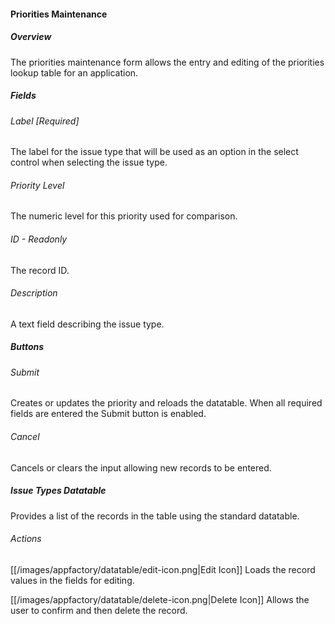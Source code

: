 #### Priorities Maintenance

##### Overview
The priorities maintenance form allows the entry and editing of the priorities lookup table for an application.  

##### Fields
###### Label [Required]
The label for the issue type that will be used as an option in the select control when selecting the issue type.
###### Priority Level
The numeric level for this priority used for comparison. 
###### ID - Readonly
The record ID.
###### Description
A text field describing the issue type.

##### Buttons
###### Submit
Creates or updates the priority and reloads the datatable.  When all required fields are entered the Submit 
button is enabled.
###### Cancel
Cancels or clears the input allowing new records to be entered.

##### Issue Types Datatable
Provides a list of the records in the table using the standard datatable.
###### Actions
[[/images/appfactory/datatable/edit-icon.png|Edit Icon]]  Loads the record values in the fields for editing.   

[[/images/appfactory/datatable/delete-icon.png|Delete Icon]]  Allows the user to confirm and then delete the record.


